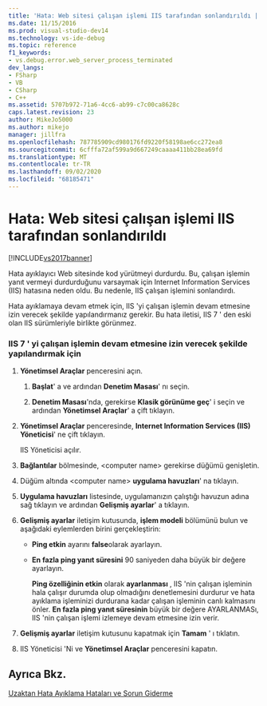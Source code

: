 ```yaml
---
title: 'Hata: Web sitesi çalışan işlemi IIS tarafından sonlandırıldı | Microsoft Docs'
ms.date: 11/15/2016
ms.prod: visual-studio-dev14
ms.technology: vs-ide-debug
ms.topic: reference
f1_keywords:
- vs.debug.error.web_server_process_terminated
dev_langs:
- FSharp
- VB
- CSharp
- C++
ms.assetid: 5707b972-71a6-4cc6-ab99-c7c00ca8628c
caps.latest.revision: 23
author: MikeJo5000
ms.author: mikejo
manager: jillfra
ms.openlocfilehash: 787785909cd980176fd9220f58198ae6cc272ea8
ms.sourcegitcommit: 6cfffa72af599a9d667249caaaa411bb28ea69fd
ms.translationtype: MT
ms.contentlocale: tr-TR
ms.lasthandoff: 09/02/2020
ms.locfileid: "68185471"
---
```

# <a name="error-web-site-worker-process-has-been-terminated-by-iis"></a>Hata: Web sitesi çalışan işlemi IIS tarafından sonlandırıldı
[!INCLUDE[vs2017banner](../includes/vs2017banner.md)]

Hata ayıklayıcı Web sitesinde kod yürütmeyi durdurdu. Bu, çalışan işlemin yanıt vermeyi durdurduğunu varsaymak için Internet Information Services (IIS) hatasına neden oldu. Bu nedenle, IIS çalışan işlemini sonlandırdı.  
  
 Hata ayıklamaya devam etmek için, IIS 'yi çalışan işlemin devam etmesine izin verecek şekilde yapılandırmanız gerekir. Bu hata iletisi, IIS 7 ' den eski olan IIS sürümleriyle birlikte görünmez.  
  
### <a name="to-configure-iis-7-to-allow-the-worker-process-to-continue"></a>IIS 7 ' yi çalışan işlemin devam etmesine izin verecek şekilde yapılandırmak için  
  
1. **Yönetimsel Araçlar** penceresini açın.  
  
   1. **Başlat**' a ve ardından **Denetim Masası**' nı seçin.  
  
   2. **Denetim Masası**'nda, gerekirse **Klasik görünüme geç**' i seçin ve ardından **Yönetimsel Araçlar**' a çift tıklayın.  
  
2. **Yönetimsel Araçlar** penceresinde, **Internet Information Services (IIS) Yöneticisi**' ne çift tıklayın.  
  
    IIS Yöneticisi açılır.  
  
3. **Bağlantılar** bölmesinde, \<computer name> gerekirse düğümü genişletin.  
  
4. Düğüm altında \<computer name> **uygulama havuzları**' na tıklayın.  
  
5. **Uygulama havuzları** listesinde, uygulamanızın çalıştığı havuzun adına sağ tıklayın ve ardından **Gelişmiş ayarlar**' a tıklayın.  
  
6. **Gelişmiş ayarlar** iletişim kutusunda, **işlem modeli** bölümünü bulun ve aşağıdaki eylemlerden birini gerçekleştirin:  
  
   - **Ping etkin** ayarını **false**olarak ayarlayın.  
  
   - **En fazla ping yanıt süresini** 90 saniyeden daha büyük bir değere ayarlayın.  
  
     **Ping özelliğinin etkin** olarak **ayarlanması** , IIS 'nin çalışan işleminin hala çalışır durumda olup olmadığını denetlemesini durdurur ve hata ayıklama işleminizi durdurana kadar çalışan işleminin canlı kalmasını önler. **En fazla ping yanıt süresinin** büyük bir değere AYARLANMASı, IIS 'nin çalışan işlemi izlemeye devam etmesine izin verir.  
  
7. **Gelişmiş ayarlar** iletişim kutusunu kapatmak için **Tamam** ' ı tıklatın.  
  
8. IIS Yöneticisi 'Ni ve **Yönetimsel Araçlar** penceresini kapatın.  
  
## <a name="see-also"></a>Ayrıca Bkz.  
 [Uzaktan Hata Ayıklama Hataları ve Sorun Giderme](../debugger/remote-debugging-errors-and-troubleshooting.md)
